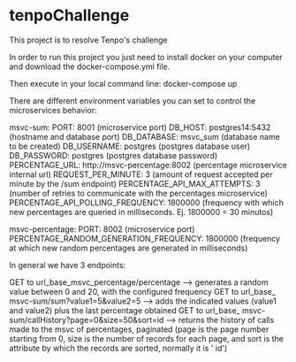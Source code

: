 # tenpoChallenge
This project is to resolve Tenpo's challenge

In order to run this project you just need to install docker on your computer and download the docker-compose.yml file.

Then execute in your local command line: docker-compose up 

There are different environment variables you can set to control the microservices behavior:

msvc-sum:
      PORT: 8001  (microservice port)
      DB_HOST: postgres14:5432  (hostname and database port)
      DB_DATABASE: msvc_sum  (database name to be created)
      DB_USERNAME: postgres  (postgres database user)
      DB_PASSWORD: postgres  (postgres database password)
      PERCENTAGE_URL: http://msvc-percentage:8002 (percentage microservice internal url)
      REQUEST_PER_MINUTE: 3 (amount of request accepted per minute by the /sum endpoint)
      PERCENTAGE_API_MAX_ATTEMPTS: 3  (number of retries to communicate with the percentages microservice)
      PERCENTAGE_API_POLLING_FREQUENCY: 1800000 (frequency with which new percentages are queried in milliseconds. Ej. 1800000 = 30 minutos)

msvc-percentage:
      PORT: 8002   (microservice port)
      PERCENTAGE_RANDOM_GENERATION_FREQUENCY: 1800000  (frequency at which new random percentages are generated in milliseconds)


In general we have 3 endpoints:

GET to url_base_msvc_percentage/percentage -->  generates a random value between 0 and 20, with the configured frequency
GET to url_base_ msvc-sum/sum?value1=5&value2=5  --> adds the indicated values (value1 and value2) plus the last percentage obtained
GET to url_base_ msvc-sum/callHistory?page=0&size=50&sort=id   --> returns the history of calls made to the msvc of percentages, paginated (page is the page number starting from 0, size is the number of records for each page, and sort is the attribute by which the records are sorted, normally it is ' id')

